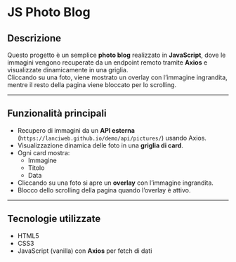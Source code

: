 # JS Photo Blog

## Descrizione
Questo progetto è un semplice **photo blog** realizzato in **JavaScript**, dove le immagini vengono recuperate da un endpoint remoto tramite **Axios** e visualizzate dinamicamente in una griglia.  
Cliccando su una foto, viene mostrato un overlay con l’immagine ingrandita, mentre il resto della pagina viene bloccato per lo scrolling.

---

## Funzionalità principali
- Recupero di immagini da un **API esterna** (`https://lanciweb.github.io/demo/api/pictures/`) usando Axios.
- Visualizzazione dinamica delle foto in una **griglia di card**.
- Ogni card mostra:
  - Immagine
  - Titolo
  - Data
- Cliccando su una foto si apre un **overlay** con l’immagine ingrandita.
- Blocco dello scrolling della pagina quando l’overlay è attivo.

---

## Tecnologie utilizzate
- HTML5  
- CSS3
- JavaScript (vanilla) con **Axios** per fetch di dati

